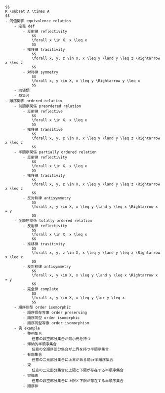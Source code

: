 
    $$
    R \subset A \times A
    $$
    - 同値関係 equivalence relation
        - 定義 def
            - 反射律 reflectivity
                $$
                \forall x \in X, x \leq x
                $$
            - 推移律 trasitivity
                $$
                \forall x, y, z \in X, x \leq y \land y \leq z \Rightarrow x \leq z
                $$
            - 対称律 symmetry
                $$
                \forall x, y \in X, x \leq y \Rightarrow y \leq x
                $$
        - 同値類
        - 商集合
    - 順序関係 ordered relation
        - 前順序関係 preordered relation
            - 反射律 reflective
                $$
                \forall x \in X, x \leq x
                $$
            - 推移律 transitive
                $$
                \forall x, y, z \in X, x \leq y \land y \leq z \Rightarrow x \leq z
                $$
        - 半順序関係 partially ordered relation
            - 反射律 reflectivity
                $$
                \forall x \in X, x \leq x
                $$
            - 推移律 trasitivity
                $$
                \forall x, y, z \in X, x \leq y \land y \leq z \Rightarrow x \leq z
                $$
            - 反対称律 antisymmetry
                $$
                \forall x, y \in X, x \leq y \land y \leq x \Rightarrow x = y
                $$
        - 全順序関係 totally ordered relation
            - 反射律 reflectivity
                $$
                \forall x \in X, x \leq x
                $$
            - 推移律 trasitivity
                $$
                \forall x, y, z \in X, x \leq y \land y \leq z \Rightarrow x \leq z
                $$
            - 反対称律 antisymmetry
                $$
                \forall x, y \in X, x \leq y \land y \leq x \Rightarrow x = y
                $$
            - 完全律 complete
                $$
                \forall x, y \in X, x \leq y \lor y \leq x
                $$
        - 順序同型 order isomorphic
            - 順序保存写像 order preserving
            - 順序同型 order isomorphic
            - 順序同型写像 order isomorphism
        - 例 example
            - 整列集合
                任意の非空部分集合が最小元を持つ
            - 帰納的半順序集合
                任意の全順序部分集合が上界を持つ半順序集合
            - 有向集合
                任意の二元部分集合に上界がある前or半順序集合
            - 束
                任意の二元部分集合に上限と下限が存在する半順序集合
            - 完備束
                任意の非空部分集合に上限と下限が存在する半順序集合
            - 順序体